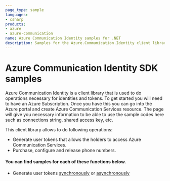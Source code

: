 ```yaml
---
page_type: sample
languages:
- csharp
products:
- azure
- azure-communication
name: Azure Communication Identity samples for .NET
description: Samples for the Azure.Communication.Identity client library
---
```


# Azure Communication Identity SDK samples

Azure Communication Identity is a client library that is used to do operations necessary for identities and tokens.
To get started you will need to have an Azure Subscription. Once you have this you can go into the Azure portal and create Azure Communication Services resource. The page will give you necessary information to be able to use the sample codes here such as connections string, shared access key, etc.

This client library allows to do following operations:
 - Generate user tokens that allows the holders to access Azure Communication Services.
 - Purchase, configure and release phone numbers.

 #### You can find samples for each of these functions below.
 - Generate user tokens [synchronously][sample_identity] or [asynchronously][sample_identity_async]
 
<!-- LINKS -->
[sample_identity]: https://github.com/Azure/azure-sdk-for-net/tree/master/sdk/communication/Azure.Communication.Identity/samples/Sample1_CommunicationIdentityClient.md
[sample_identity_async]: https://github.com/Azure/azure-sdk-for-net/tree/master/sdk/communication/Azure.Communication.Identity/samples/Sample1_CommunicationIdentityClientAsync.md
